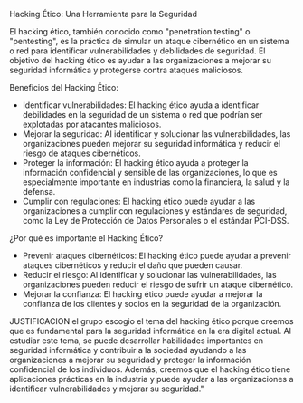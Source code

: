 Hacking Ético: Una Herramienta para la Seguridad

El hacking ético, también conocido como "penetration testing" o "pentesting", es la práctica de simular un ataque cibernético en un sistema o red para identificar vulnerabilidades y debilidades de seguridad. El objetivo del hacking ético es ayudar a las organizaciones a mejorar su seguridad informática y protegerse contra ataques maliciosos.

Beneficios del Hacking Ético:

- Identificar vulnerabilidades: El hacking ético ayuda a identificar debilidades en la seguridad de un sistema o red que podrían ser explotadas por atacantes maliciosos.
- Mejorar la seguridad: Al identificar y solucionar las vulnerabilidades, las organizaciones pueden mejorar su seguridad informática y reducir el riesgo de ataques cibernéticos.
- Proteger la información: El hacking ético ayuda a proteger la información confidencial y sensible de las organizaciones, lo que es especialmente importante en industrias como la financiera, la salud y la defensa.
- Cumplir con regulaciones: El hacking ético puede ayudar a las organizaciones a cumplir con regulaciones y estándares de seguridad, como la Ley de Protección de Datos Personales o el estándar PCI-DSS.

¿Por qué es importante el Hacking Ético?

- Prevenir ataques cibernéticos: El hacking ético puede ayudar a prevenir ataques cibernéticos y reducir el daño que pueden causar.
- Reducir el riesgo: Al identificar y solucionar las vulnerabilidades, las organizaciones pueden reducir el riesgo de sufrir un ataque cibernético.
- Mejorar la confianza: El hacking ético puede ayudar a mejorar la confianza de los clientes y socios en la seguridad de la organización.


JUSTIFICACION 
el grupo escogio el tema del hacking ético porque creemos que es fundamental para la seguridad informática en la era digital actual. Al estudiar este tema, se puede desarrollar habilidades importantes en seguridad informática y contribuir a la sociedad ayudando a las organizaciones a mejorar su seguridad y proteger la información confidencial de los individuos. Además, creemos que el hacking ético tiene aplicaciones prácticas en la industria y puede ayudar a las organizaciones a identificar vulnerabilidades y mejorar su seguridad."
